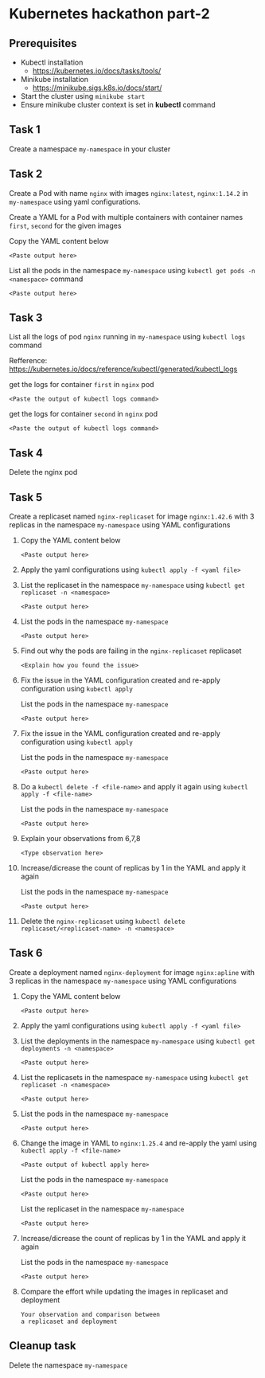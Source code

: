 

# Kubernetes hackathon part-2

## Prerequisites
- Kubectl installation
	- https://kubernetes.io/docs/tasks/tools/
- Minikube installation
	- https://minikube.sigs.k8s.io/docs/start/
- Start the cluster using 
	 ```minikube start```
- Ensure minikube cluster context is set in **kubectl** command


## Task 1
Create a namespace `my-namespace` in your cluster

## Task 2
Create a Pod with name `nginx` with images `nginx:latest`, `nginx:1.14.2` in `my-namespace` using yaml configurations.

Create a YAML for a Pod with multiple containers with container names `first`, `second` for the given images


Copy the YAML content below
```
<Paste output here>

```

List all the pods in the namespace `my-namespace` using `kubectl get pods -n <namespace>` command
```
<Paste output here>

```

## Task 3

List all the logs of pod `nginx` running in `my-namespace`  using `kubectl logs` command

Refference: 
https://kubernetes.io/docs/reference/kubectl/generated/kubectl_logs

get the logs for container `first` in `nginx` pod

```
<Paste the output of kubectl logs command>

```

get the logs for container `second` in `nginx` pod

```
<Paste the output of kubectl logs command>

```

## Task 4
Delete the nginx pod


## Task 5
Create a replicaset named `nginx-replicaset` for image `nginx:1.42.6` with 3 replicas in the namespace `my-namespace` using YAML configurations

1. Copy the YAML content below
	```
	<Paste output here>

	```

2. Apply the yaml configurations using `kubectl apply -f <yaml file>`

3. List the replicaset in the namespace `my-namespace` using `kubectl get replicaset -n <namespace>`
	```
	<Paste output here>

	```

4. List the pods in the namespace `my-namespace` 
	```
	<Paste output here>

	```

5. Find out why the pods are failing in the `nginx-replicaset` replicaset 
	```
	<Explain how you found the issue>

	```

6. Fix the issue in the YAML configuration created  and re-apply configuration using `kubectl apply`

	List the pods in the namespace `my-namespace` 
	```
	<Paste output here>

	```


7. Fix the issue in the YAML configuration created  and re-apply configuration using `kubectl apply`

	List the pods in the namespace `my-namespace` 
	```
	<Paste output here>

	```

8. Do a `kubectl delete -f <file-name>` and apply it again using `kubectl apply -f <file-name>`

	List the pods in the namespace `my-namespace` 
	```
	<Paste output here>

	```

9. Explain your observations from 6,7,8

	```
	<Type observation here>

	```


10. Increase/dicrease the count of replicas by 1 in the YAML and apply it again 

	List the pods in the namespace `my-namespace` 
	```
	<Paste output here>

	```

11. Delete the `nginx-replicaset` using `kubectl delete replicaset/<replicaset-name> -n <namespace>`

## Task 6
Create a deployment named `nginx-deployment` for image `nginx:apline` with 3 replicas in the namespace `my-namespace` using YAML configurations

1. Copy the YAML content below
	```
	<Paste output here>

	```

2. Apply the yaml configurations using `kubectl apply -f <yaml file>`

3. List the deployments in the namespace `my-namespace` using `kubectl get deployments -n <namespace>`
	```
	<Paste output here>

	```
4. List the replicasets in the namespace `my-namespace` using `kubectl get replicaset -n <namespace>`
	```
	<Paste output here>

	```

5. List the pods in the namespace `my-namespace` 
	```
	<Paste output here>

	```

6. Change the image in YAML to `nginx:1.25.4` and re-apply the yaml using `kubectl apply -f <file-name>`

	```
	<Paste output of kubectl apply here>

	```
	List the pods in the namespace `my-namespace` 
	```
	<Paste output here>

	```
	  List the replicaset in the namespace `my-namespace` 
	```
	<Paste output here>

	```
7. Increase/dicrease the count of replicas by 1 in the YAML and apply it again 

	List the pods in the namespace `my-namespace` 
	```
	<Paste output here>

	```

8. Compare the effort while updating the images in replicaset and deployment
	```
	Your observation and comparison between 
	a replicaset and deployment

	```



## Cleanup task
Delete the namespace `my-namespace` 
